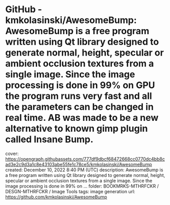 # GitHub - kmkolasinski/AwesomeBump: AwesomeBump is a free program written using Qt library designed to generate normal, height, specular or ambient occlusion textures from a single image. Since the image processing is done in 99% on GPU the program runs very fast and all the parameters can be changed in real time. AB was made to be a new alternative to known gimp plugin called Insane Bump.

cover: https://opengraph.githubassets.com/777df9dbcf68472668cc0770dc4bb8cad3e2c9d3a1c8e43103abe55fe1c78ce5/kmkolasinski/AwesomeBump
created: December 10, 2022 8:40 PM (UTC)
description: AwesomeBump is a free program written using Qt library designed to generate normal, height, specular or ambient occlusion textures from a single image. Since the image processing is done in 99% on ...
folder: BOOKMRKS-MTHRFCKR / DESGN-MTHRFCKR / Image Tools
tags: image generation
url: https://github.com/kmkolasinski/AwesomeBump